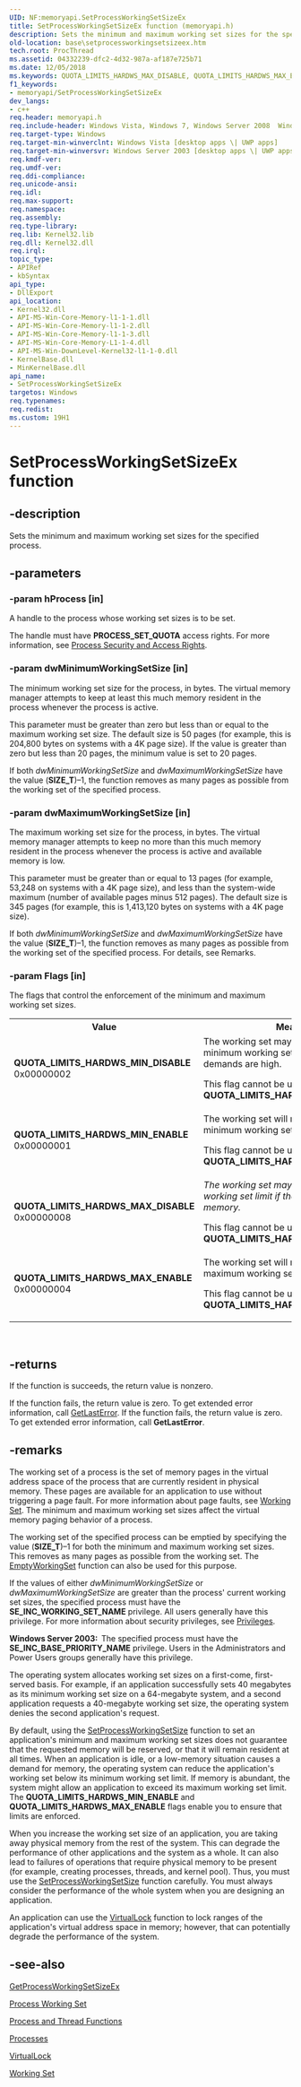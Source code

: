 ```yaml
---
UID: NF:memoryapi.SetProcessWorkingSetSizeEx
title: SetProcessWorkingSetSizeEx function (memoryapi.h)
description: Sets the minimum and maximum working set sizes for the specified process.
old-location: base\setprocessworkingsetsizeex.htm
tech.root: ProcThread
ms.assetid: 04332239-dfc2-4d32-987a-af187e725b71
ms.date: 12/05/2018
ms.keywords: QUOTA_LIMITS_HARDWS_MAX_DISABLE, QUOTA_LIMITS_HARDWS_MAX_ENABLE, QUOTA_LIMITS_HARDWS_MIN_DISABLE, QUOTA_LIMITS_HARDWS_MIN_ENABLE, SetProcessWorkingSetSizeEx, SetProcessWorkingSetSizeEx function, base.setprocessworkingsetsizeex, memoryapi/SetProcessWorkingSetSizeEx, winbase/SetProcessWorkingSetSizeEx
f1_keywords:
- memoryapi/SetProcessWorkingSetSizeEx
dev_langs:
- c++
req.header: memoryapi.h
req.include-header: Windows Vista, Windows 7, Windows Server 2008  Windows Server 2008 R2, Windows.h
req.target-type: Windows
req.target-min-winverclnt: Windows Vista [desktop apps \| UWP apps]
req.target-min-winversvr: Windows Server 2003 [desktop apps \| UWP apps]
req.kmdf-ver: 
req.umdf-ver: 
req.ddi-compliance: 
req.unicode-ansi: 
req.idl: 
req.max-support: 
req.namespace: 
req.assembly: 
req.type-library: 
req.lib: Kernel32.lib
req.dll: Kernel32.dll
req.irql: 
topic_type:
- APIRef
- kbSyntax
api_type:
- DllExport
api_location:
- Kernel32.dll
- API-MS-Win-Core-Memory-l1-1-1.dll
- API-MS-Win-Core-Memory-l1-1-2.dll
- API-MS-Win-Core-Memory-l1-1-3.dll
- API-MS-Win-Core-Memory-L1-1-4.dll
- API-MS-Win-DownLevel-Kernel32-l1-1-0.dll
- KernelBase.dll
- MinKernelBase.dll
api_name:
- SetProcessWorkingSetSizeEx
targetos: Windows
req.typenames: 
req.redist: 
ms.custom: 19H1
---
```


# SetProcessWorkingSetSizeEx function


## -description


Sets the minimum and maximum working set sizes for the specified process.


## -parameters




### -param hProcess [in]

A handle to the process whose working set sizes is to be set.

The handle must have <b>PROCESS_SET_QUOTA</b> access rights. For more information, see 
<a href="https://docs.microsoft.com/windows/desktop/ProcThread/process-security-and-access-rights">Process Security and Access Rights</a>.


### -param dwMinimumWorkingSetSize [in]

The minimum working set size for the process, in bytes. The virtual memory manager attempts to keep at least this much memory resident in the process whenever the process is active.

This parameter must be greater than zero but less than or equal to the maximum working set size. The default size is 50 pages (for example, this is 204,800 bytes on systems with a 4K page size). If the value is greater than zero but less than 20 pages, the minimum value is set to 20 pages.

If both <i>dwMinimumWorkingSetSize</i> and <i>dwMaximumWorkingSetSize</i> have the value (<b>SIZE_T</b>)–1, the function removes as many pages as possible from the working set of the specified process.


### -param dwMaximumWorkingSetSize [in]

The maximum working set size for the process, in bytes. The virtual memory manager attempts to keep no more than this much memory resident in the process whenever the process is active and available memory is low.

This parameter must be greater than or equal to 13 pages (for example, 53,248 on systems with a 4K page size), and less than the system-wide maximum (number of available pages minus 512 pages). The default size is 345 pages (for example, this is 1,413,120 bytes on systems with a 4K page size).

If both <i>dwMinimumWorkingSetSize</i> and <i>dwMaximumWorkingSetSize</i> have the value (<b>SIZE_T</b>)–1, the function removes as many pages as possible from the working set of the specified process. For details, see Remarks.


### -param Flags [in]

The flags that control the enforcement of the minimum and maximum working set sizes.

<table>
<tr>
<th>Value</th>
<th>Meaning</th>
</tr>
<tr>
<td width="40%"><a id="QUOTA_LIMITS_HARDWS_MIN_DISABLE"></a><a id="quota_limits_hardws_min_disable"></a><dl>
<dt><b>QUOTA_LIMITS_HARDWS_MIN_DISABLE</b></dt>
<dt>0x00000002</dt>
</dl>
</td>
<td width="60%">
The working set may fall below the minimum working set limit if memory demands are high.

This flag cannot be used with <b>QUOTA_LIMITS_HARDWS_MIN_ENABLE</b>.

</td>
</tr>
<tr>
<td width="40%"><a id="QUOTA_LIMITS_HARDWS_MIN_ENABLE"></a><a id="quota_limits_hardws_min_enable"></a><dl>
<dt><b>QUOTA_LIMITS_HARDWS_MIN_ENABLE</b></dt>
<dt>0x00000001</dt>
</dl>
</td>
<td width="60%">
The working set will not fall below the minimum working set limit.

This flag cannot be used with <b>QUOTA_LIMITS_HARDWS_MIN_DISABLE</b>.

</td>
</tr>
<tr>
<td width="40%"><a id="QUOTA_LIMITS_HARDWS_MAX_DISABLE"></a><a id="quota_limits_hardws_max_disable"></a><dl>
<dt><b>QUOTA_LIMITS_HARDWS_MAX_DISABLE</b></dt>
<dt>0x00000008</dt>
</dl>
</td>
<td width="60%">
<i>The working set may exceed the maximum working set limit if there is abundant memory.</i>

This flag cannot be used with <b>QUOTA_LIMITS_HARDWS_MAX_ENABLE</b>.

</td>
</tr>
<tr>
<td width="40%"><a id="QUOTA_LIMITS_HARDWS_MAX_ENABLE"></a><a id="quota_limits_hardws_max_enable"></a><dl>
<dt><b>QUOTA_LIMITS_HARDWS_MAX_ENABLE</b></dt>
<dt>0x00000004</dt>
</dl>
</td>
<td width="60%">
The working set will not exceed the maximum working set limit.

This flag cannot be used with <b>QUOTA_LIMITS_HARDWS_MAX_DISABLE</b>.

</td>
</tr>
</table>
 


## -returns



If the function is succeeds, the return value is nonzero.

If the function fails, the return value is zero. To get extended error information, call 
<a href="https://docs.microsoft.com/windows/desktop/api/errhandlingapi/nf-errhandlingapi-getlasterror">GetLastError</a>. If the function fails, the return value is zero. To get extended error information, call 
<b>GetLastError</b>.




## -remarks



The working set of a process is the set of memory pages in the virtual address space of the process that are currently resident in physical memory. These pages are available for an application to use without triggering a page fault. For more information about page faults, see <a href="https://docs.microsoft.com/windows/desktop/Memory/working-set">Working Set</a>. The minimum and maximum working set sizes affect the virtual memory paging behavior of a process.

The working set of the specified process can be emptied by specifying the value (<b>SIZE_T</b>)–1 for both the minimum and maximum working set sizes. This removes as many pages as possible from the working set. The <a href="https://docs.microsoft.com/windows/desktop/api/psapi/nf-psapi-emptyworkingset">EmptyWorkingSet</a> function can also be used for this purpose.

If the values of either <i>dwMinimumWorkingSetSize</i> or <i>dwMaximumWorkingSetSize</i> are greater than the process' current working set sizes, the specified process must have the <b>SE_INC_WORKING_SET_NAME</b> privilege. All users generally have this privilege. For more information about security privileges, see 
<a href="https://docs.microsoft.com/windows/desktop/SecAuthZ/privileges">Privileges</a>.

<b>Windows Server 2003:  </b>The specified process must have the <b>SE_INC_BASE_PRIORITY_NAME</b> privilege. Users in the Administrators and Power Users groups generally have this privilege.

The operating system allocates working set sizes on a first-come, first-served basis. For example, if an application successfully sets 40 megabytes as its minimum working set size on a 64-megabyte system, and a second application requests a 40-megabyte working set size, the operating system denies the second application's request.

By default, using the 
<a href="https://docs.microsoft.com/windows/desktop/api/winbase/nf-winbase-setprocessworkingsetsize">SetProcessWorkingSetSize</a> function to set an application's minimum and maximum working set sizes does not guarantee that the requested memory will be reserved, or that it will remain resident at all times. When an application is idle, or a low-memory situation causes a demand for memory, the operating system can reduce the application's working set below its minimum working set limit. If memory is abundant, the system might allow an application to exceed its maximum working set limit. The <b>QUOTA_LIMITS_HARDWS_MIN_ENABLE</b> and <b>QUOTA_LIMITS_HARDWS_MAX_ENABLE</b> flags enable you to ensure that limits are enforced.

When you increase the working set size of an application, you are taking away physical memory from the rest of the system. This can degrade the performance of other applications and the system as a whole. It can also lead to failures of operations that require physical memory to be present (for example, creating processes, threads, and kernel pool). Thus, you must use the 
<a href="https://docs.microsoft.com/windows/desktop/api/winbase/nf-winbase-setprocessworkingsetsize">SetProcessWorkingSetSize</a> function carefully. You must always consider the performance of the whole system when you are designing an application.

An application can use the 
<a href="https://docs.microsoft.com/windows/desktop/api/memoryapi/nf-memoryapi-virtuallock">VirtualLock</a> function to lock ranges of the application's virtual address space in memory; however, that can potentially degrade the performance of the system.




## -see-also




<a href="https://docs.microsoft.com/windows/desktop/api/memoryapi/nf-memoryapi-getprocessworkingsetsizeex">GetProcessWorkingSetSizeEx</a>



<a href="https://docs.microsoft.com/windows/desktop/ProcThread/process-working-set">Process Working Set</a>



<a href="https://docs.microsoft.com/windows/desktop/ProcThread/process-and-thread-functions">Process and Thread Functions</a>



<a href="https://docs.microsoft.com/windows/desktop/ProcThread/child-processes">Processes</a>



<a href="https://docs.microsoft.com/windows/desktop/api/memoryapi/nf-memoryapi-virtuallock">VirtualLock</a>



<a href="https://docs.microsoft.com/windows/desktop/Memory/working-set">Working Set</a>
 

 

